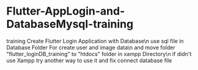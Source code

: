 # Flutter-AppLogin-and-DatabaseMysql-training
training Create Flutter Login Application with Database\n
use sql file in Database Folder For create user and image data\n
and move folder "flutter_loginDB_training" to "htdocs" folder in xampp Directory\n
if didn't use Xampp try another way to use it and fix connect database file
